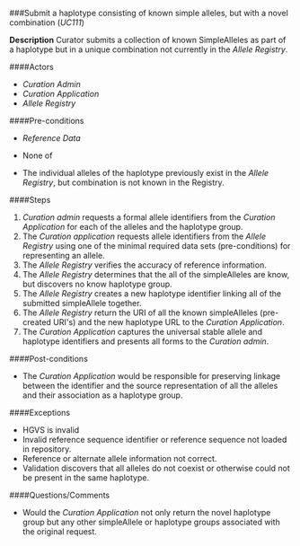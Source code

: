 ###Submit a haplotype consisting of known simple alleles, but with a novel combination (*UC111*)

**Description**
Curator submits a collection of known SimpleAlleles as part of a haplotype but in a unique combination not currently in the *Allele Registry*.

####Actors
- *Curation Admin*
- *Curation Application*
- *Allele Registry*

####Pre-conditions
- *Reference Data*

- None of 
- The individual alleles of the haplotype previously exist in the *Allele Registry*, but combination is not known in the Registry.


####Steps
1. *Curation admin* requests a formal allele identifiers from the *Curation Application* for each of the alleles and the haplotype group.
2. The *Curation application* requests allele identifiers from the *Allele Registry* using one of the minimal required data sets (pre-conditions) for representing an allele.
3. The *Allele Registry* verifies the accuracy of reference information.
4. The *Allele Registry* determines that the all of the simpleAlleles are know, but discovers no know haplotype group.
5. The *Allele Registry* creates a new haplotype identifier linking all of the submitted simpleAllele together.
6. The *Allele Registry* return the URI of all the known simpleAlleles (pre-created URI's) and the new haplotype URL to the *Curation Application*.
7. The *Curation Application* captures the universal stable allele and haplotype identifiers and presents all forms to the *Curation admin*.

####Post-conditions
- The *Curation Application* would be responsible for preserving linkage between the identifier and the source representation of all the alleles and their association as a haplotype group.

####Exceptions
- HGVS is invalid
- Invalid reference sequence identifier or reference sequence not loaded in repository.
- Reference or alternate allele information not correct.
- Validation discovers that all alleles do not coexist or otherwise could not be present in the same haplotype.

####Questions/Comments
- Would the *Curation Application* not only return the novel haplotype group but any other simpleAllele or haplotype groups associated with the original request.
